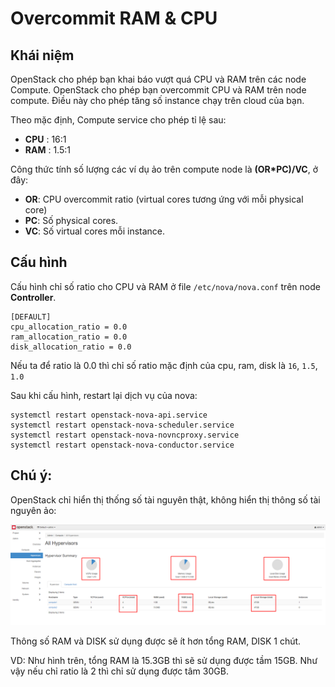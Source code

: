 # Overcommit RAM & CPU

## Khái niệm
OpenStack cho phép bạn khai báo vượt quá CPU và RAM trên các node Compute. OpenStack cho phép bạn overcommit CPU và RAM trên node compute. Điều này cho phép tăng số instance chạy trên cloud của bạn.

Theo mặc định, Compute service cho phép tỉ lệ sau:
- **CPU** : 16:1
- **RAM** : 1.5:1

Công thức tính số lượng các ví dụ ảo trên compute node là **(OR*PC)/VC**, ở đây:
- **OR**: CPU overcommit ratio (virtual cores tương ứng với mỗi physical core)
- **PC**: Số physical cores.
- **VC**: Số virtual cores mỗi instance.

## Cấu hình
Cấu hình chỉ số ratio cho CPU và RAM ở file `/etc/nova/nova.conf` trên node **Controller**.

```
[DEFAULT]
cpu_allocation_ratio = 0.0
ram_allocation_ratio = 0.0
disk_allocation_ratio = 0.0
```

Nếu ta để ratio là 0.0 thì chỉ số ratio mặc định của cpu, ram, disk là `16`, `1.5`, `1.0`

Sau khi cấu hình, restart lại dịch vụ của nova:
```
systemctl restart openstack-nova-api.service
systemctl restart openstack-nova-scheduler.service
systemctl restart openstack-nova-novncproxy.service
systemctl restart openstack-nova-conductor.service
```

## Chú ý:
OpenStack chỉ hiển thị thống số tài nguyên thật, không hiển thị thông số tài nguyên ảo:

<img src="..\images\Screenshot_84.png">

Thông số RAM và DISK sử dụng được sẽ ít hơn tổng RAM, DISK 1 chút.

VD: Như hình trên, tổng RAM là 15.3GB thì sẽ sử dụng được tầm 15GB.
Như vậy nếu chỉ ratio là 2 thì chỉ sử dụng được tâm 30GB.